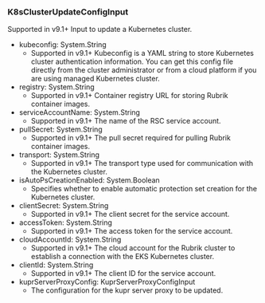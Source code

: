 ### K8sClusterUpdateConfigInput
Supported in v9.1+
  Input to update a Kubernetes cluster.

- kubeconfig: System.String
  - Supported in v9.1+
      Kubeconfig is a YAML string to store Kubernetes cluster authentication information. You can get this config file directly from the cluster administrator or from a cloud platform if you are using managed Kubernetes cluster.
- registry: System.String
  - Supported in v9.1+
      Container registry URL for storing Rubrik container images.
- serviceAccountName: System.String
  - Supported in v9.1+
      The name of the RSC service account.
- pullSecret: System.String
  - Supported in v9.1+
      The pull secret required for pulling Rubrik container images.
- transport: System.String
  - Supported in v9.1+
      The transport type used for communication with the Kubernetes cluster.
- isAutoPsCreationEnabled: System.Boolean
  - Specifies whether to enable automatic protection set creation for the Kubernetes cluster.
- clientSecret: System.String
  - Supported in v9.1+
      The client secret for the service account.
- accessToken: System.String
  - Supported in v9.1+
      The access token for the service account.
- cloudAccountId: System.String
  - Supported in v9.1+
      The cloud account for the Rubrik cluster to establish a connection with the EKS Kubernetes cluster.
- clientId: System.String
  - Supported in v9.1+
      The client ID for the service account.
- kuprServerProxyConfig: KuprServerProxyConfigInput
  - The configuration for the kupr server proxy to be updated.
